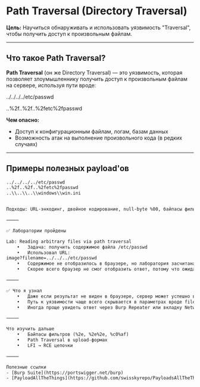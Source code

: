 # Path Traversal (Directory Traversal)

**Цель:** Научиться обнаруживать и использовать уязвимость "Traversal", чтобы получить доступ к произвольным файлам.

---

## Что такое Path Traversal?

**Path Traversal** (он же Directory Traversal) — это уязвимость, которая позволяет злоумышленнику получить доступ к произвольным файлам на сервере, используя пути вроде:

../../../../etc/passwd

..%2f..%2f..%2fetc%2fpasswd

**Чем опасно:**
- Доступ к конфигурационным файлам, логам, базам данных
- Возможность атак на выполнение произвольного кода (в редких случаях)

---

## Примеры полезных payload'ов

```txt
../../../../etc/passwd
..%2f..%2f..%2fetc%2fpasswd
..\\..\\..\\windows\\win.ini


Подходы: URL-энкодинг, двойное кодирование, null-byte %00, байпасы фильтров

⸻

✅ Лаборатории пройдены

Lab: Reading arbitrary files via path traversal
	•	Задача: получить содержимое файла /etc/passwd
	•	Использовал URL:
image?filename=../../../etc/passwd
	•	Содержимое не отобразилось в браузере, но лаборатория засчитана как решённая
	•	Скорее всего браузер не смог отобразить ответ, потому что ожидал изображение, а получил текст

⸻

✅ Что я узнал
	•	Даже если результат не виден в браузере, сервер может успешно вернуть файл
	•	Путь к уязвимости чаще всего скрывается в параметрах вроде filename=
	•	Иногда проще увидеть ответ через Burp Repeater или вкладку Network → Response

⸻

Что изучить дальше
	•	Байпасы фильтров (%2e, %2e%2e, %c0%af)
	•	Path Traversal в upload-формах
	•	LFI → RCE цепочки

⸻

Полезные ссылки
- [Burp Suite](https://portswigger.net/burp)
- [PayloadAllTheThings](https://github.com/swisskyrepo/PayloadsAllTheThings)
